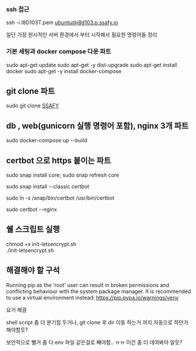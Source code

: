 ### ssh 접근

ssh -i I8D103T.pem ubuntu@i8d103.p.ssafy.io

일단 가장 원시적인 서버 환경에서 부터 시작해서 필요한 명령어들 정리

### 기본 세팅과 docker compose 다운 파트

sudo apt-get update
sudo apt-get -y dist-upgrade
sudo apt-get install docker
sudo apt-get -y install docker-compose

## git clone 파트

sudo git clone [SSAFY](https://lab.ssafy.com/luminaries1/mobile_pjt.git)

## db , web(gunicorn 실행 명령어 포함), nginx 3개 파트

sudo docker-compose up --build

## certbot 으로 https 붙이는 파트

sudo snap install core; sudo snap refresh core

sudo snap install --classic certbot

sudo ln -s /snap/bin/certbot /usr/bin/certbot

sudo certbot --nginx

## 쉘 스크립트 실행

chmod +x init-letsencrypt.sh  
./init-letsencrypt.sh

## 해결해야 할 구석

 Running pip as the 'root' user can result in broken permissions and conflicting behaviour with the system package manager. It is recommended to use a virtual environment instead: https://pip.pypa.io/warnings/venv

요거 해결

shell script 좀 더 분기점 두거나, git clone 후 dir 이동 하는거 까지 자동으로 하던가 해야할듯?

보안적으로 뺄거 좀 다 env 파일 같은걸로 빼야함.. ㅠㅠ 이건 좀 더 데여봐야 알듯?
